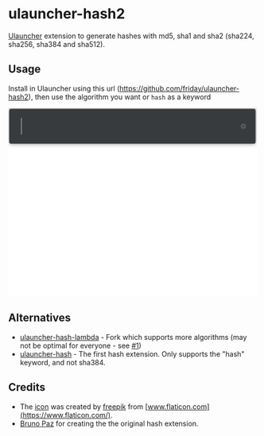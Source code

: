 # ulauncher-hash2
[Ulauncher](https://ulauncher.io/) extension to generate hashes with md5, sha1 and sha2 (sha224, sha256, sha384 and sha512).

## Usage
Install in Ulauncher using this url (https://github.com/friday/ulauncher-hash2), then use the algorithm you want or `hash` as a keyword

<img src="screenshot-animated.gif" width="500">

## Alternatives
* [ulauncher-hash-lambda](https://github.com/xtrcode/ulauncher-hash-lambda) - Fork which supports more algorithms (may not be optimal for everyone - see [#1](https://github.com/friday/ulauncher-hash2/issues/1))
* [ulauncher-hash](https://github.com/brpaz/ulauncher-hash) - The first hash extension. Only supports the "hash" keyword, and not sha384.

## Credits
* The [icon](https://www.flaticon.com/free-icon/encryption_418404) was created by [freepik](https://www.flaticon.com/authors/freepik) from [www.flaticon.com](https://www.flaticon.com/).
* [Bruno Paz](https://github.com/brpaz) for creating the the original hash extension.
